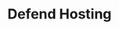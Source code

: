---
blog: https://defendhosting.com/blog
facebook: https://facebook.com/DefendHosting-957711570962568
googleplus: https://plus.google.com/102737420009905217854/posts?hl=en
instagram: https://instagram.com/defendhosting
linkedin: https://linkedin.com/company/defendhosting
logohandle: defendhosting
sort: defendhosting
title: Defend Hosting
twitter: https://x.com/DefendHosting
website: https://www.defendhosting.com/
youtube: https://youtube.com/channel/UCGI7hm1DyBe0lG6QnOd9zNg
---